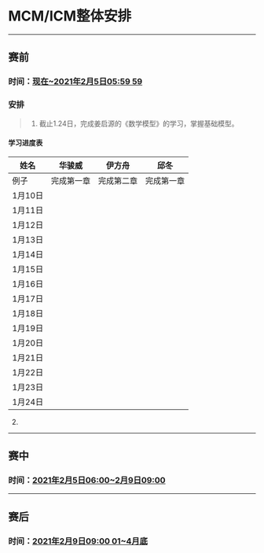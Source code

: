 # MCM/ICM整体安排

---
## 赛前

### 时间：<u>现在~2021年2月5日05:59 59</u>

### 安排

> 1. 截止1.24日，完成姜启源的《数学模型》的学习，掌握基础模型。
#### 学习进度表
姓名 | 华骏威   | 伊方舟   | 邱冬    
-------|-------|-------|-------
例子    | 完成第一章 | 完成第二章 | 完成第一章 
1月10日 |       |       |       
1月11日 |       |       |       
1月12日 |       |       |       
1月13日 |       |       |       
1月14日 |       |       |       
1月15日 |       |       |       
1月16日 |       |       |       
1月17日 |       |       |       
1月18日 |       |       |       
1月19日 |       |       |       
1月20日 |       |       |       
1月21日 |       |       |       
1月22日 |       |       |       
1月23日 |       |       |       
1月24日 |       |       |       

2. 

---
## 赛中
### 时间：<u>2021年2月5日06:00~2月9日09:00</u>

---
## 赛后

### 时间：<u>2021年2月9日09:00 01~4月底</u>
